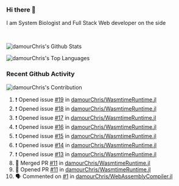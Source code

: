 ### Hi there 👋
I am System Biologist and Full Stack Web developer on the side



<br/>
  


<!-- GitHub Readme Github Stats - https://github.com/anuraghazra/github-readme-stats -->
![damourChris's Github Stats ](https://github-readme-stats.vercel.app/api?username=damourChris&show_icons=true&theme=transparent)

![damourChris's Top Languages](https://github-readme-stats.vercel.app/api/top-langs/?username=damourChris&layout=pie&theme=transparent)
<br/>


<h3> Recent Github Activity </h3>

<!-- Github Contribution Stats  - https://github.com/ashutosh00710/github-readme-activity-graph -->
![damourChris's Contribution](https://github-readme-activity-graph.vercel.app/graph/?username=damourChris&bg_color=1F222E&color=F8D866&line=F85D7F&point=FFFFFF&hide_border=true)
<!-- https://github.com/jamesgeorge007/github-activity-readme -->

<!--START_SECTION:activity-->
1. ❗ Opened issue [#19](https://github.com/damourChris/WasmtimeRuntime.jl/issues/19) in [damourChris/WasmtimeRuntime.jl](https://github.com/damourChris/WasmtimeRuntime.jl)
2. ❗ Opened issue [#18](https://github.com/damourChris/WasmtimeRuntime.jl/issues/18) in [damourChris/WasmtimeRuntime.jl](https://github.com/damourChris/WasmtimeRuntime.jl)
3. ❗ Opened issue [#17](https://github.com/damourChris/WasmtimeRuntime.jl/issues/17) in [damourChris/WasmtimeRuntime.jl](https://github.com/damourChris/WasmtimeRuntime.jl)
4. ❗ Opened issue [#16](https://github.com/damourChris/WasmtimeRuntime.jl/issues/16) in [damourChris/WasmtimeRuntime.jl](https://github.com/damourChris/WasmtimeRuntime.jl)
5. ❗ Opened issue [#15](https://github.com/damourChris/WasmtimeRuntime.jl/issues/15) in [damourChris/WasmtimeRuntime.jl](https://github.com/damourChris/WasmtimeRuntime.jl)
6. ❗ Opened issue [#14](https://github.com/damourChris/WasmtimeRuntime.jl/issues/14) in [damourChris/WasmtimeRuntime.jl](https://github.com/damourChris/WasmtimeRuntime.jl)
7. ❗ Opened issue [#13](https://github.com/damourChris/WasmtimeRuntime.jl/issues/13) in [damourChris/WasmtimeRuntime.jl](https://github.com/damourChris/WasmtimeRuntime.jl)
8. 🎉 Merged PR [#11](https://github.com/damourChris/WasmtimeRuntime.jl/pull/11) in [damourChris/WasmtimeRuntime.jl](https://github.com/damourChris/WasmtimeRuntime.jl)
9. 💪 Opened PR [#11](https://github.com/damourChris/WasmtimeRuntime.jl/pull/11) in [damourChris/WasmtimeRuntime.jl](https://github.com/damourChris/WasmtimeRuntime.jl)
10. 🗣 Commented on [#1](https://github.com/damourChris/WebAssemblyCompiler.jl/pull/1#issuecomment-3001613885) in [damourChris/WebAssemblyCompiler.jl](https://github.com/damourChris/WebAssemblyCompiler.jl)
<!--END_SECTION:activity-->


